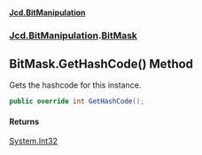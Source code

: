 #### [Jcd.BitManipulation](index.md 'index')

### [Jcd.BitManipulation](Jcd.BitManipulation.md 'Jcd.BitManipulation').[BitMask](Jcd.BitManipulation.BitMask.md 'Jcd.BitManipulation.BitMask')

## BitMask.GetHashCode() Method

Gets the hashcode for this instance.

```csharp
public override int GetHashCode();
```

#### Returns

[System.Int32](https://docs.microsoft.com/en-us/dotnet/api/System.Int32 'System.Int32')